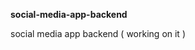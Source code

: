 **social-media-app-backend**              
             
social media app backend ( working on it )                   
     
    
 
  
  
 

